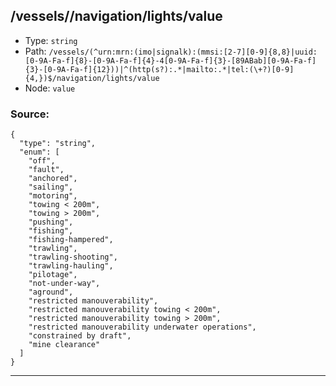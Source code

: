 ## /vessels/<RegExp>/navigation/lights/value

* Type: `string`
* Path: `/vessels/(^urn:mrn:(imo|signalk):(mmsi:[2-7][0-9]{8,8}|uuid:[0-9A-Fa-f]{8}-[0-9A-Fa-f]{4}-4[0-9A-Fa-f]{3}-[89ABab][0-9A-Fa-f]{3}-[0-9A-Fa-f]{12}))|^(http(s?):.*|mailto:.*|tel:(\+?)[0-9]{4,})$/navigation/lights/value`
* Node: `value`

### Source:
```
{
  "type": "string",
  "enum": [
    "off",
    "fault",
    "anchored",
    "sailing",
    "motoring",
    "towing < 200m",
    "towing > 200m",
    "pushing",
    "fishing",
    "fishing-hampered",
    "trawling",
    "trawling-shooting",
    "trawling-hauling",
    "pilotage",
    "not-under-way",
    "aground",
    "restricted manouverability",
    "restricted manouverability towing < 200m",
    "restricted manouverability towing > 200m",
    "restricted manouverability underwater operations",
    "constrained by draft",
    "mine clearance"
  ]
}
```

---
